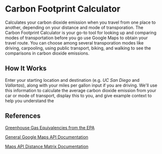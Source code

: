 # Carbon Footprint Calculator
Calculates your carbon dioxide emission when you travel from one place to another, depending on your distance and mode of transporation. The Carbon Footprint Calculator is your go-to tool for looking up and comparing modes of transportation before you go use Google Maps to obtain your travel route. You can choose among several transporation modes like driving, carpooling, using public transport, biking, and walking to see the comparisons in carbon dioxide emissions.

## How It Works
Enter your starting location and destination (e.g. *UC San Diego* and *Vallartas*), along with your miles per gallon input if you are driving. We'll use this information to calculate the average carbon dioxide emission from your car or mode of transport, display this to you, and give example context to help you understand the 

## References
[Greenhouse Gas Equivalencies from the EPA](https://www.epa.gov/energy/greenhouse-gases-equivalencies-calculator-calculations-and-references)


[General Google Maps API Documentation](https://developers.google.com/maps/documentation/)


[Maps API Distance Matrix Documentation](https://developers.google.com/maps/documentation/distance-matrix/start)
